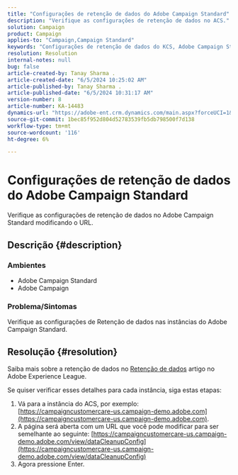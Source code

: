 ```yaml
---
title: "Configurações de retenção de dados do Adobe Campaign Standard"
description: "Verifique as configurações de retenção de dados no ACS."
solution: Campaign
product: Campaign
applies-to: "Campaign,Campaign Standard"
keywords: "Configurações de retenção de dados do KCS, Adobe Campaign Standard, URL"
resolution: Resolution
internal-notes: null
bug: false
article-created-by: Tanay Sharma .
article-created-date: "6/5/2024 10:25:02 AM"
article-published-by: Tanay Sharma .
article-published-date: "6/5/2024 10:31:17 AM"
version-number: 8
article-number: KA-14483
dynamics-url: "https://adobe-ent.crm.dynamics.com/main.aspx?forceUCI=1&pagetype=entityrecord&etn=knowledgearticle&id=ae87fbdb-2523-ef11-840b-6045bd0065b6"
source-git-commit: 1bec85f952d804d52783539fb5db798500f7d138
workflow-type: tm+mt
source-wordcount: '116'
ht-degree: 6%

---
```


# Configurações de retenção de dados do Adobe Campaign Standard


Verifique as configurações de retenção de dados no Adobe Campaign Standard modificando o URL.

## Descrição {#description}


### Ambientes

- Adobe Campaign Standard
- Adobe Campaign


### Problema/Sintomas

Verifique as configurações de Retenção de dados nas instâncias do Adobe Campaign Standard.


## Resolução {#resolution}


Saiba mais sobre a retenção de dados no [Retenção de dados](https://experienceleague.adobe.com/docs/campaign-standard/using/administrating/application-settings/data-retention.html) artigo no Adobe Experience League.

Se quiser verificar esses detalhes para cada instância, siga estas etapas:

1. Vá para a instância do ACS, por exemplo: [https://campaigncustomercare-us.campaign-demo.adobe.com](https://campaigncustomercare-us.campaign-demo.adobe.com).
2. A página será aberta com um URL que você pode modificar para ser semelhante ao seguinte: [https://campaigncustomercare-us.campaign-demo.adobe.com/view/dataCleanupConfig](https://campaigncustomercare-us.campaign-demo.adobe.com/view/dataCleanupConfig)
3. Agora pressione Enter.

